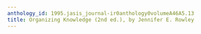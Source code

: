 ```yaml
---
anthology_id: 1995.jasis_journal-ir0anthology0volumeA46A5.13
title: Organizing Knowledge (2nd ed.), by Jennifer E. Rowley
---
```

